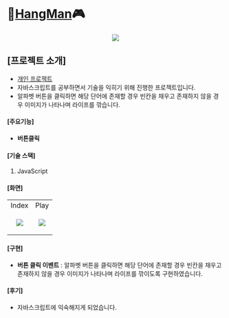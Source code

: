 # 👾[HangMan](https://dev-yihyun.github.io/Hang_Man/)🎮

<p align="center">
  <img src="https://github.com/dev-yihyun/Hang_Man/assets/67820737/fe45ba04-f8de-4780-8aa7-72b0da259526">
</p>

## [프로젝트 소개]
- <u>개인 프로젝트</u>
- 자바스크립트를 공부하면서 기술을 익히기 위해 진행한 프로젝트입니다.
- 알파벳 버튼을 클릭하면 해당 단어에 존재할 경우 빈칸을 채우고 존재하지 않을 경우 이미지가 나타나며 라이프를 깎습니다.

#### [주요기능]
- **버튼클릭**


#### [기술 스택]
1. JavaScript

#### [화면]

<table>
  <tr>
    <td>Index</td>
    <td>Play</td>
  </tr>
  <tr>
    <td>
      <p align="center">
        <img src="https://github.com/dev-yihyun/Hang_Man/assets/67820737/fe45ba04-f8de-4780-8aa7-72b0da259526">
      </p>
    </td>
    <td>
      <p align="center">
        <img src="https://github.com/dev-yihyun/Hang_Man/assets/67820737/7ed46216-743c-41b0-83c2-c165c68b76a9">
      </p>
    </td>
  </tr>


</table>


#### [구현]
- **버튼 클릭 이벤트** : 알파벳 버튼을 클릭하면 해당 단어에 존재할 경우 빈칸을 채우고 존재하지 않을 경우 이미지가 나타나며 라이프를 깎이도록 구현하였습니다.

#### [후기]
- 자바스크립트에 익숙해지게 되었습니다.
